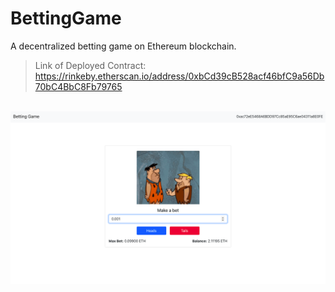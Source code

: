 # BettingGame
A decentralized betting game on Ethereum blockchain.

> Link of Deployed Contract:<br/>
> https://rinkeby.etherscan.io/address/0xbCd39cB528acf46bfC9a56Db70bC4BbC8Fb79765

<br/>
<kbd>
    <img src="./screenshot.png" alt="Screenshot">
</kbd>
